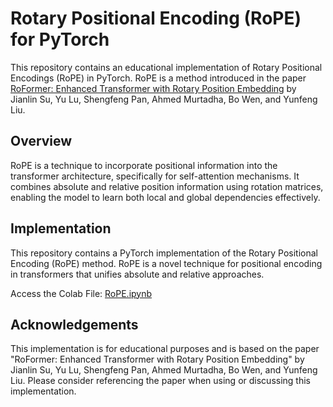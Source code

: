 # Rotary Positional Encoding (RoPE) for PyTorch

This repository contains an educational implementation of Rotary Positional Encodings (RoPE) in PyTorch. RoPE is a method introduced in the paper [RoFormer: Enhanced Transformer with Rotary Position Embedding](https://arxiv.org/abs/2104.09864) by Jianlin Su, Yu Lu, Shengfeng Pan, Ahmed Murtadha, Bo Wen, and Yunfeng Liu.

## Overview

RoPE is a technique to incorporate positional information into the transformer architecture, specifically for self-attention mechanisms. It combines absolute and relative position information using rotation matrices, enabling the model to learn both local and global dependencies effectively.

## Implementation

This repository contains a PyTorch implementation of the Rotary Positional Encoding (RoPE) method. RoPE is a novel technique for positional encoding in transformers that unifies absolute and relative approaches.

Access the Colab File: [RoPE.ipynb](https://colab.research.google.com/drive/11SKfzvMotuvvXNqY9qBpsD2RQX1PK7rP?usp=sharing)

## Acknowledgements

This implementation is for educational purposes and is based on the paper "RoFormer: Enhanced Transformer with Rotary Position Embedding" by Jianlin Su, Yu Lu, Shengfeng Pan, Ahmed Murtadha, Bo Wen, and Yunfeng Liu. Please consider referencing the paper when using or discussing this implementation.
